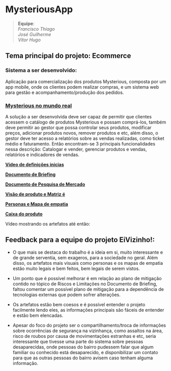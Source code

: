# MysteriousApp


> **Equipe**:<br>
> _Francisco Thiago_<br>
> _José Guilherme_<br>
> _Vitor Hugo_<br>


## Tema principal do projeto: Ecommerce

 ### **Sistema a ser desenvolvido:**

Aplicação para comercialização dos produtos Mysterious, composta por    um app mobile, onde os clientes podem realizar compras, e um sistema    web para gestão e acompanhamento/produção dos pedidos.

 ### [Mysterious no mundo real](https://www.instagram.com/meu.mysterious/)

A solução a ser desenvolvida deve ser capaz de permitir que clientes acessem o catálogo de produtos Mysterious e possam comprá-los, também deve permitir ao gestor que possa controlar seus produtos, modificar preços, adicionar produtos novos, remover produtos e etc, além disso, o gestor deve ter acesso a relatórios sobre as vendas realizadas, como ticket médio e faturamento. Então encontram-se 3 principais funcionalidades nessa descrição: Catalogar e vender, gerenciar produtos e vendas, relatórios e indicadores de vendas.

**[Vídeo de definições inicias](https://youtu.be/yA3iKh5baCE)**

[**Documento de Briefing**](https://docs.google.com/document/d/1v5YHP5hNBHix87eQlTdRwYBodEegupWB/edit?usp=sharing&ouid=111660117297245646265&rtpof=true&sd=true)

[**Documento de Pesquisa de Mercado**](https://docs.google.com/document/d/1iiAbEflfipVILytLVvOMAi1C8OqnvCDaVN1-MdGqscA/edit?usp=sharing)

[**Visão de produto e Matriz é**](https://docs.google.com/document/d/1lyM0q5uiwXPhj1P9OPNK6ReDSnJT0hezlKnJ-j6_xig/edit?tab=t.0)

[**Personas e Mapa de empatia**](https://drive.google.com/file/d/1JMd0Uax1ilyDfbW7lkAvgQYOE6de5lrv/view?usp=sharing)

[**Caixa do produto**](https://docs.google.com/document/d/1InUuzVgGImeSxpxM1i3_6gcsIWMuvYCQsXccuaub7GU/edit?tab=t.0#heading=h.gjdgxs)

Vídeo mostrando os artefatos até então: 

## Feedback para a equipe do projeto EiVizinho!:

 - O que mais se destaca do trabalho é a ideia em si, muito interessante
   e de grande serventia, sem exageros, para a sociedade no geral. Além
   disso, os artefatos mais visuais como personas e os mapas de empatia
   estão muito legais e bem feitos, bem legais de serem vistos.
 - Um ponto que é possível melhorar é em relação ao plano de mitigação
   contido no tópico de Riscos e Limitações no Documento de Briefing,
   faltou comentar um possível plano de mitigação para a dependência de
   tecnologias externas que podem sofrer alterações.
 - Os artefatos estão bem coesos e é possível entender o projeto
   facilmente lendo eles, as informações principais são fáceis de
   entender e estão bem elencadas.

  

 - Apesar do foco do projeto ser o compartilhamento/troca de informações
   sobre ocorrências de segurança na vizinhança, como assaltos na área,
   risco de roubos por causa de movimentações estranhas e etc, seria
   interessante que tivesse uma parte do sistema sobre pessoas
   desaparecidas, onde pessoas do bairro pudessem falar que algum
   familiar ou conhecido está desaparecido, e disponibilizar um contato
   para que as outras pessoas do bairro avisem caso tenham alguma
   informação.
